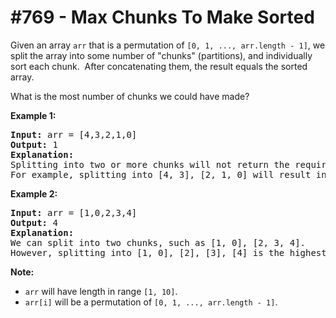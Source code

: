 # \#769 - Max Chunks To Make Sorted
<p>Given an array <code>arr</code> that is a permutation of <code>[0, 1, ..., arr.length - 1]</code>, we split the array into some number of &quot;chunks&quot; (partitions), and individually sort each chunk.&nbsp; After concatenating them,&nbsp;the result equals the sorted array.</p>

<p>What is the most number of chunks we could have made?</p>

<p><strong>Example 1:</strong></p>

<pre>
<strong>Input:</strong> arr = [4,3,2,1,0]
<strong>Output:</strong> 1
<strong>Explanation:</strong>
Splitting into two or more chunks will not return the required result.
For example, splitting into [4, 3], [2, 1, 0] will result in [3, 4, 0, 1, 2], which isn&#39;t sorted.
</pre>

<p><strong>Example 2:</strong></p>

<pre>
<strong>Input:</strong> arr = [1,0,2,3,4]
<strong>Output:</strong> 4
<strong>Explanation:</strong>
We can split into two chunks, such as [1, 0], [2, 3, 4].
However, splitting into [1, 0], [2], [3], [4] is the highest number of chunks possible.
</pre>

<p><strong>Note:</strong></p>

<ul>
	<li><code>arr</code> will have length in range <code>[1, 10]</code>.</li>
	<li><code>arr[i]</code> will be a permutation of <code>[0, 1, ..., arr.length - 1]</code>.</li>
</ul>

<p>&nbsp;</p>
